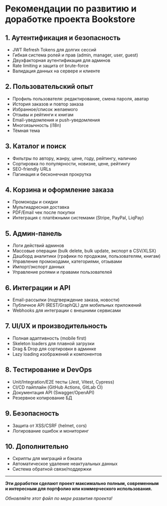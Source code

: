 # Рекомендации по развитию и доработке проекта Bookstore

## 1. Аутентификация и безопасность
- JWT Refresh Tokens для долгих сессий
- Гибкая система ролей и прав (admin, manager, user, guest)
- Двухфакторная аутентификация для админов
- Rate limiting и защита от brute-force
- Валидация данных на сервере и клиенте

## 2. Пользовательский опыт
- Профиль пользователя: редактирование, смена пароля, аватар
- История заказов и повтор заказа
- Избранное/список желаемого
- Отзывы и рейтинги к книгам
- Email-уведомления и push-уведомления
- Многоязычность (i18n)
- Тёмная тема

## 3. Каталог и поиск
- Фильтры по автору, жанру, цене, году, рейтингу, наличию
- Сортировка по популярности, новизне, цене, рейтингу
- SEO-friendly URLs
- Пагинация и бесконечная прокрутка

## 4. Корзина и оформление заказа
- Промокоды и скидки
- Мультиадресная доставка
- PDF/Email чек после покупки
- Интеграция с платёжными системами (Stripe, PayPal, LiqPay)

## 5. Админ-панель
- Логи действий админов
- Массовые операции (bulk delete, bulk update, экспорт в CSV/XLSX)
- Дашборд аналитики (графики по продажам, пользователям, книгам)
- Управление промокодами, категориями, отзывами
- Импорт/экспорт данных
- Управление ролями и правами пользователей

## 6. Интеграции и API
- Email-рассылки (подтверждение заказа, новости)
- Публичное API (REST/GraphQL) для мобильных приложений
- Webhooks для интеграции с внешними сервисами

## 7. UI/UX и производительность
- Полная адаптивность (mobile first)
- Skeleton loaders для плавной загрузки
- Drag & Drop для сортировки в админке
- Lazy loading изображений и компонентов

## 8. Тестирование и DevOps
- Unit/Integration/E2E тесты (Jest, Vitest, Cypress)
- CI/CD пайплайн (GitHub Actions, GitLab CI)
- Документация API (Swagger/OpenAPI)
- Резервное копирование БД

## 9. Безопасность
- Защита от XSS/CSRF (helmet, cors)
- Логирование ошибок и мониторинг

## 10. Дополнительно
- Скрипты для миграций и бэкапа
- Автоматическое удаление неактуальных данных
- Система обратной связи/поддержки

---

**Эти доработки сделают проект максимально полным, современным и интересным для портфолио или коммерческого использования.**

_Обновляйте этот файл по мере развития проекта!_

